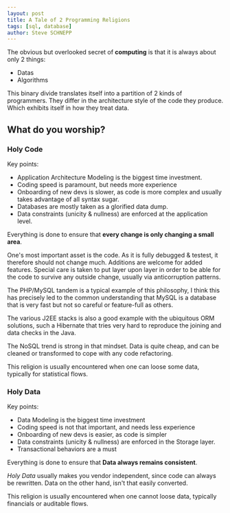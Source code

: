 ```yaml
---
layout: post
title: A Tale of 2 Programming Religions
tags: [sql, database]
author: Steve SCHNEPP
---
```


The obvious but overlooked secret of **computing** is that it
is always about only 2 things:

* Datas
* Algorithms

This binary divide translates itself into a partition of 2 kinds of
programmers. They differ in the architecture style of the code they produce.
Which exhibits itself in how they treat data.

## What do you worship?

### Holy Code

Key points:

* Application Architecture Modeling is the biggest time investment.
* Coding speed is paramount, but needs more experience
* Onboarding of new devs is slower, as code is more complex and usually takes advantage of all syntax sugar.
* Databases are mostly taken as a glorified data dump.
* Data constraints (unicity &amp; nullness) are enforced at the application
level.

Everything is done to ensure that **every change is only changing a small area**.

One's most important asset is the code. As it is fully debugged & testest, it
therefore should not change much. Additions are welcome for added features.
Special care is taken to put layer upon layer in order to be able for the code
to survive any outside change, usually via anticorruption patterns.

The PHP/MySQL tandem is a typical example of this philosophy, I think this
has precisely led to the common understanding that MySQL is a database that is
very fast but not so careful or feature-full as others.

The various J2EE stacks is also a good example with the ubiquitous ORM
solutions, such a Hibernate that tries very hard to reproduce the joining and
data checks in the Java.

The NoSQL trend is strong in that mindset. Data is quite cheap, and can
be cleaned or transformed to cope with any code refactoring.

This religion is usually encountered when one can loose some data, typically
for statistical flows.

### Holy Data

Key points:

* Data Modeling is the biggest time investment
* Coding speed is not that important, and needs less experience
* Onboarding of new devs is easier, as code is simpler
* Data constraints (unicity & nullness) are enforced in the Storage layer.
* Transactional behaviors are a must

Everything is done to ensure that **Data always remains consistent**.

*Holy Data* usually makes you vendor independent, since code can always be
rewritten. Data on the other hand, isn't that easily converted.

This religion is usually encountered when one cannot loose data, typically
financials or auditable flows.

